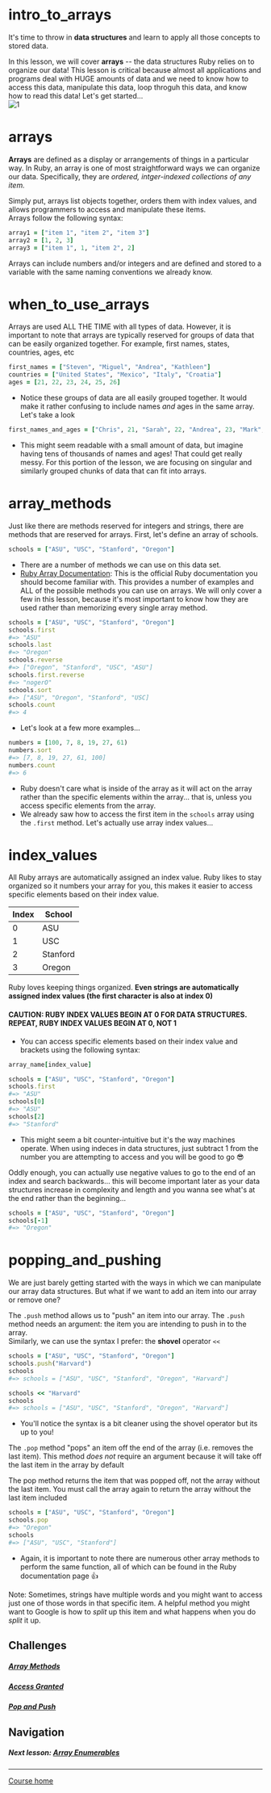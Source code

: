 # intro_to_arrays
It's time to throw in **data structures** and learn to apply all those concepts to stored data.  

In this lesson, we will cover **arrays** -- the data structures Ruby relies on to organize our data! This lesson is critical because almost all applications and programs deal with HUGE amounts of data and we need to know how to access this data, manipulate this data, loop throguh this data, and know how to read this data!  Let's get started...  
![1](http://i.imgur.com/N0TYx2x.gif)

# arrays
**Arrays** are defined as a display or arrangements of things in a particular way. In Ruby, an array is one of most straightforward ways we can organize our data. Specifically, they are *ordered, intger-indexed collections of any item.*  

Simply put, arrays list objects together, orders them with index values, and allows programmers to access and manipulate these items.  
Arrays follow the following syntax:  
```ruby 
array1 = ["item 1", "item 2", "item 3"]
array2 = [1, 2, 3]  
array3 = ["item 1", 1, "item 2", 2]
```
Arrays can include numbers and/or integers and are defined and stored to a variable with the same naming conventions we already know.

# when_to_use_arrays
Arrays are used ALL THE TIME with all types of data. However, it is important to note that arrays are typically reserved for groups of data that can be easily organized together. For example, first names, states, countries, ages, etc
```ruby 
first_names = ["Steven", "Miguel", "Andrea", "Kathleen"]
countries = ["United States", "Mexico", "Italy", "Croatia"]  
ages = [21, 22, 23, 24, 25, 26]
```
- Notice these groups of data are all easily grouped together. It would make it rather confusing to include names *and* ages in the same array. Let's take a look
```ruby 
first_names_and_ages = ["Chris", 21, "Sarah", 22, "Andrea", 23, "Mark", 24]
```
- This might seem readable with a small amount of data, but imagine having tens of thousands of names and ages! That could get really messy. For this portion of the lesson, we are focusing on singular and similarly grouped chunks of data that can fit into arrays.

# array_methods
Just like there are methods reserved for integers and strings, there are methods that are reserved for arrays. First, let's define an array of schools.
```ruby
schools = ["ASU", "USC", "Stanford", "Oregon"]
```
- There are a number of methods we can use on this data set. 
- [Ruby Array Documentation](http://ruby-doc.org/core-2.3.0/Array.html): This is the official Ruby documentation you should become familiar with. This provides a number of examples and ALL of the possible methods you can use on arrays. We will only cover a few in this lesson, because it's most important to know how they are used rather than memorizing every single array method.
```ruby
schools = ["ASU", "USC", "Stanford", "Oregon"]
schools.first
#=> "ASU"
schools.last
#=> "Oregon"
schools.reverse
#=> ["Oregon", "Stanford", "USC", "ASU"]
schools.first.reverse
#=> "nogerO"
schools.sort
#=> ["ASU", "Oregon", "Stanford", "USC]
schools.count
#=> 4
```
- Let's look at a few more examples...
```ruby
numbers = [100, 7, 8, 19, 27, 61)
numbers.sort
#=> [7, 8, 19, 27, 61, 100]
numbers.count
#=> 6
```
- Ruby doesn't care what is inside of the array as it will act on the array rather than the specific elements within the array... that is, unless you access specific elements from the array.
- We already saw how to access the first item in the `schools` array using the `.first` method. Let's actually use array index values...

# index_values
All Ruby arrays are automatically assigned an index value. Ruby likes to stay organized so it numbers your array for you, this makes it easier to access specific elements based on their index value.  

| Index | School |
| --- | --- |
| 0 | ASU | 
| 1 | USC |
| 2 | Stanford |
| 3 | Oregon |  

Ruby loves keeping things organized. **Even strings are automatically assigned index values (the first character is also at index 0)**

#### CAUTION: RUBY INDEX VALUES BEGIN AT 0 FOR DATA STRUCTURES. REPEAT, RUBY INDEX VALUES BEGIN AT 0, NOT 1

- You can access specific elements based on their index value and brackets using the following syntax:
```ruby
array_name[index_value]
```
```ruby
schools = ["ASU", "USC", "Stanford", "Oregon"]
schools.first
#=> "ASU"
schools[0]
#=> "ASU"
schools[2]
#=> "Stanford"
```
- This might seem a bit counter-intuitive but it's the way machines operate. When using indeces in data structures, just subtract 1 from the number you are attempting to access and you will be good to go :sunglasses:

Oddly enough, you can actually use negative values to go to the end of an index and search backwards... this will become important later as your data structures increase in complexity and length and you wanna see what's at the end rather than the beginning...
```ruby
schools = ["ASU", "USC", "Stanford", "Oregon"]
schools[-1]
#=> "Oregon"
```

# popping_and_pushing
We are just barely getting started with the ways in which we can manipulate our array data structures. But what if we want to add an item into our array or remove one?  

The `.push` method allows us to "push" an item into our array. The `.push` method needs an argument: the item you are intending to push in to the array.  
Similarly, we can use the syntax I prefer: the **shovel** operator `<<` 
```ruby
schools = ["ASU", "USC", "Stanford", "Oregon"]
schools.push("Harvard")
schools
#=> schools = ["ASU", "USC", "Stanford", "Oregon", "Harvard"]

schools << "Harvard"
schools
#=> schools = ["ASU", "USC", "Stanford", "Oregon", "Harvard"]
```
- You'll notice the syntax is a bit cleaner using the shovel operator but its up to you! 

The `.pop` method "pops" an item off the end of the array (i.e. removes the last item). This method *does not* require an argument because it will take off the last item in the array by default  

The pop method returns the item that was popped off, not the array without the last item. You must call the array again to return the array without the last item included
```ruby 
schools = ["ASU", "USC", "Stanford", "Oregon"]
schools.pop 
#=> "Oregon"
schools
#=> ["ASU", "USC", "Stanford"]
```
- Again, it is important to note there are numerous other array methods to perform the same function, all of which can be found in the Ruby documentation page :thumbsup:

Note: Sometimes, strings have multiple words and you might want to access just one of those words in that specific item. A helpful method you might want to Google is how to *split* up this item and what happens when you do *split* it up. 


## Challenges  
##### [Array Methods](https://github.com/Coderdotnew/intro_web_apps_bs/tree/master/05_class/01_intro_to_arrays/code/01_array_methods)
##### [Access Granted](https://github.com/Coderdotnew/intro_web_apps_bs/tree/master/05_class/01_intro_to_arrays/code/02_access_granted)
##### [Pop and Push](https://github.com/Coderdotnew/intro_web_apps_bs/tree/master/05_class/01_intro_to_arrays/code/03_pop_n_push)

## Navigation  
##### Next lesson: [Array Enumerables](https://github.com/Coderdotnew/intro_web_apps_bs/tree/master/05_class/02_array_enumerables) 
---  
[Course home](https://github.com/Coderdotnew/intro_web_apps_bs)   
